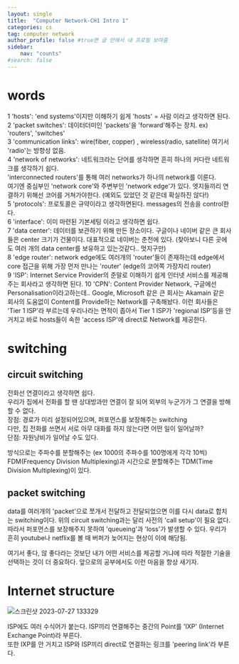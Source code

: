 ```yaml
---
layout: single
title:  "Computer Network-CH1 Intro 1"
categories: cs
tag: computer network
author_profile: false #true면 글 안에서 내 프로필 보여줌
sidebar:
    nav: "counts"
#search: false
---
```


# words

1 'hosts': 'end systems'이지만 이해하기 쉽게 'hosts' = 사람 이라고 생각하면 된다.   
2 'packet switches': 데이터더미인 'packets'을 'forward'해주는 장치. ex) 'routers', 'switches'   
3 'communication links': wire(fiber, copper) , wireless(radio, satellite) 여기서 'radio'는 방향성 없음.   
4 'network of networks': 네트워크라는 단어를 생각하면 흔히 하나의 커다란 네트워크를 생각하기 쉽다.   
'interconnected routers'를 통해 여러 networks가 하나의 network를 이룬다.   
여기엔 중심부인 'network core'와 주변부인 'network edge'가 있다. 엣지들끼리 연결하기 위해선 코어를 거쳐가야한다.
(예외도 있었던 것 같은데 확실하진 않다!)   
5 'protocols': 프로토콜은 규약이라고 생각하면된다. messages의 전송을 control한다.     
6 'interface': 이미 마련된 기본세팅 이라고 생각하면 쉽다.   
7 'data center': 데이터를 보관하기 위해 만든 장소이다. 구글이나 네이버 같은 큰 회사들은 center 크기가 건물이다. 대표적으로 네이버는 춘천에 있다.
(찾아보니 다른 곳에도 여러 개의 data center를 보유하고 있는것같다.. 멋지구만)   
8 'edge router': network edge에도 여러개의 'router'들이 존재하는데 edge에서 core 접근을 위해 가장 먼저 만나는 'router' (edge의 코어쪽 가장자리 router)   
9 'ISP': Internet Service Provider의 준말로 이해하기 쉽게 인터넷 서비스를 제공해주는 회사라고 생각하면 된다.
10 'CPN': Content Provider Network, 구글에선 Personalisation이라고하는데.. Google, Microsoft 같은 큰 회사는 Akamain 같은 회사의 도움없이 Content를 Provide하는 Network를 구축해놨다. 이런 회사들은 'Tier 1 ISP'라 부르는데 우리나라는 면적이 좁아서 Tier 1 ISP가 'regional ISP'등을 안 거치고 바로 hosts들이 속한 'access ISP'에 direct로 Network를 제공한다.   

# switching

## circuit switching
전화선 연결이라고 생각하면 쉽다.   
우리가 집에서 전화를 할 땐 상대방과만 연결이 잘 되어 외부의 누군가가 그 연결을 방해 할 수 없다.   
장점: 경로가 미리 설정되어있으며, 퍼포먼스를 보장해주는 switching  
다만, 집 전화를 쓰면서 서로 아무 대화를 하지 않는다면 어떤 일이 일어날까?   
단점: 자원낭비가 일어날 수도 있다.

방식으로는 주파수를 분할해주는 (ex 1000의 주파수를 100명에게 각각 10씩) FDM(Frequency Division Multiplexing)과 
시간으로 분할해주는 TDM(Time Division Multiplexing)이 있다.

## packet switching
data를 여러개의 'packet'으로 쪼개서 전달하고 전달되었으면 이를 다시 data로 합치는 switching이다.
위의 circuit switching과는 달리 사전의 'call setup'이 필요 없다.
따라서 퍼포먼스를 보장해주지 못하여 'queueing'과 'loss'가 발생할 수 있다. 우리가 흔히 youtube나 netflix를 볼 때 버퍼가 늦어지는 현상이 이에 해당됨.   

여기서 좋다, 않 좋다라는 것보단 내가 어떤 서비스를 제공할 거냐에 따라 적절한 기술을 선택하는 것이 더 중요하다. 앞으로의 공부에서도 이런 마음을 항상 새기자.

# Internet structure

![스크린샷 2023-07-27 133329](https://github.com/jwjungwoo/jwjungwoo.github.io/assets/140131247/9cb4337f-f738-4ef8-b601-1204770bd82b)

ISP에도 여러 수식어가 붙는다. ISP끼리 연결해주는 중간의 Point를 'IXP' (Internet Exchange Point)라 부른다.   
또한 IXP를 안 거치고 ISP와 ISP끼리 direct로 연결하는 링크를 'peering link'라 부른다.
